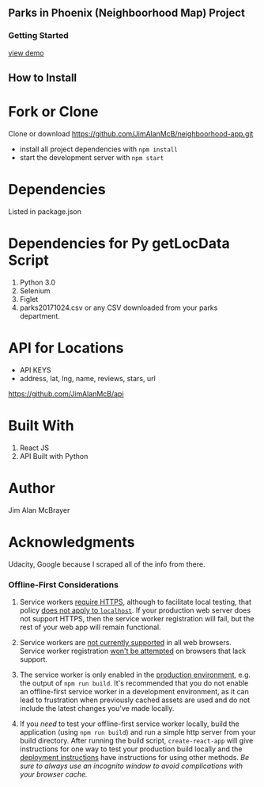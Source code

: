 ## Parks in Phoenix (Neighboorhood Map) Project

### Getting Started 
[view demo](https://neighboorhood-app.herokuapp.com/)
## How to Install

# Fork or Clone
Clone or download https://github.com/JimAlanMcB/neighboorhood-app.git

* install all project dependencies with `npm install`
* start the development server with `npm start`

# Dependencies 
 Listed in package.json

# Dependencies for Py getLocData Script
1. Python 3.0
2. Selenium
3. Figlet
4. parks20171024.csv or any CSV downloaded from your parks department. 

# API for Locations

- API KEYS
- address, lat, lng, name, reviews, stars, url

https://github.com/JimAlanMcB/api 

# Built With
1. React JS
2. API Built with Python 

# Author
Jim Alan McBrayer
# Acknowledgments
Udacity, Google because I scraped all of the info from there. 

### Offline-First Considerations

1. Service workers [require HTTPS](https://developers.google.com/web/fundamentals/getting-started/primers/service-workers#you_need_https),
although to facilitate local testing, that policy
[does not apply to `localhost`](http://stackoverflow.com/questions/34160509/options-for-testing-service-workers-via-http/34161385#34161385).
If your production web server does not support HTTPS, then the service worker
registration will fail, but the rest of your web app will remain functional.

1. Service workers are [not currently supported](https://jakearchibald.github.io/isserviceworkerready/)
in all web browsers. Service worker registration [won't be attempted](src/registerServiceWorker.js)
on browsers that lack support.

1. The service worker is only enabled in the [production environment](#deployment),
e.g. the output of `npm run build`. It's recommended that you do not enable an
offline-first service worker in a development environment, as it can lead to
frustration when previously cached assets are used and do not include the latest
changes you've made locally.

1. If you *need* to test your offline-first service worker locally, build
the application (using `npm run build`) and run a simple http server from your
build directory. After running the build script, `create-react-app` will give
instructions for one way to test your production build locally and the [deployment instructions](#deployment) have
instructions for using other methods. *Be sure to always use an
incognito window to avoid complications with your browser cache.*